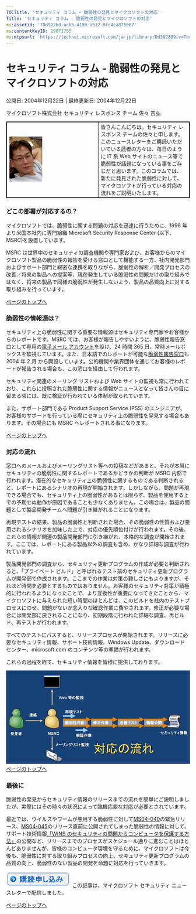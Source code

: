 ```yaml
---
TOCTitle: 'セキュリティ コラム - 脆弱性の発見とマイクロソフトの対応'
Title: 'セキュリティ コラム - 脆弱性の発見とマイクロソフトの対応'
ms:assetid: '70d9226d-acb6-4190-a512-0fe4ca875067'
ms:contentKeyID: 19871755
ms:mtpsurl: 'https://technet.microsoft.com/ja-jp/library/Dd362809(v=TechNet.10)'
---
```


セキュリティ コラム - 脆弱性の発見とマイクロソフトの対応
========================================================

公開日: 2004年12月22日 | 最終更新日: 2004年12月22日

マイクロソフト株式会社 セキュリティ レスポンス チーム 佐々 吉弘

 
<table style="border:1px solid black;">
<colgroup>
<col width="50%" />
<col width="50%" />
</colgroup>
<tbody>
<tr class="odd">
<td style="border:1px solid black;"><img src="images/Dd362809.sasa_90x123(ja-jp,TechNet.10).jpg" /></td>
<td style="border:1px solid black;">皆さんこんにちは。セキュリティ レスポンス チームの佐々と申します。
このニュースレターをご購読いただいている読者の方々は、毎日のように IT 系 Web サイトのニュース等で脆弱性が話題になっている事をご存じだと思います。このコラムでは、新たに発見された脆弱性に対して、マイクロソフトが行っている対応の流れをご説明いたします。</td>
</tr>
</tbody>
</table>
 

### どこの部署が対応するの？

マイクロソフトでは、脆弱性に関する問題の対応を迅速に行うために、1996 年より米国本社内に専門組織 Microsoft Security Response Center (以下、MSRC)を設置しています。

MSRC は世界中のセキュリティの調査機関や専門家および、お客様からのマイクロソフト製品の脆弱性の報告を受ける窓口として機能する一方、社内開発部門およびサポート部門と綿密な連携を取りながら、脆弱性の解析／開発プロセスの改善／将来の製品への提案等、現在発生している脆弱性の問題だけの取り組みではなく、将来の製品で同様の脆弱性が発生しないよう、製品の品質向上に対する取り組みを行っています。

[](#mainsection)[ページのトップへ](#mainsection)

### 脆弱性の情報源は？

セキュリティ上の脆弱性に関する重要な情報源はセキュリティ専門家やお客様からのレポートです。MSRC では、お客様が報告しやすいように、脆弱性報告窓口として専用の[電子メール アカウント](http://www.microsoft.com/technet/security/bulletin/alertus.mspx)を設け、24 時間 365 日、常時メールボックスを監視しています。また、日本語でのレポートが可能な[脆弱性報告窓口](http://www.microsoft.com/japan/technet/security/bulletin/alertus.mspx)も 2004 年 2 月 から開設しています。公的機関や業界団体を通じてお客様のレポートが報告される場合も、この窓口を経由して行われます。

セキュリティ関連のメーリング リストおよび Web サイトの監視も常に行われており、これらに投稿された脆弱性に関する情報がニュースとなって皆さんの目に留まる頃には、既に検証が行われている体制が取られています。

また、サポート部門である Product Support Service (PSS) のエンジニアが、お客様のサポートを行っている際にセキュリティ上の脆弱性を発見する場合もあります。その場合にも MSRC へレポートされる事になります。

[](#mainsection)[ページのトップへ](#mainsection)

### 対応の流れ

窓口へのメールおよびメーリングリスト等への投稿などがあると、それが本当にセキュリティの脆弱性に関するレポートであるかどうかの判断が MSRC 内部で行われます。潜在的なセキュリティ上の脆弱性に関するものである判断されると、レポートにあるシナリオの再現が開始されます。しかしながら、問題が再現できる場合でも、セキュリティ上の脆弱性があるとは限らず、製品を使用する上での予期せぬ動作が原因であることも少なくありません。この場合は、製品の問題として製品開発チームへ問題が引き継がれることになります。

再現テストの結果、製品の脆弱性と判断された場合、その脆弱性の性質および悪用されるシナリオを加味した上で、対応の優先順位付けが行われます。その後、これらの情報が関連の製品開発部門に引き継がれ、本格的な調査が開始されます。ここでは、レポートにある製品以外の調査も含め、かなり詳細な調査が行われています。

製品開発部門の調査から、セキュリティ更新プログラムの作成が必要と判断されると、「プライベート ビルド」と呼ばれるテスト前のセキュリティ更新プログラムが開発部で作成されます。ここまでの作業は対策の難しさにもよりますが、それほど時間を必要とするものではありません。お客様のセキュリティ対策が積極的に行われるようになったことで、より互換性が重要になってきたことから、マイクロソフトに与えられた短い時間のほとんどは、このビルドを社内のテストプロセスにのせ、問題がないか念入りな確認作業に費やされます。修正が必要な場合には開発部に戻されることになり、初期段階に行われた詳細な調査、再ビルド、再テストが行われます。

すべてのテストにパスすると、リリースプロセスが開始されます。リリースに必要なセキュリティ情報、サポート技術情報、Windows Update、ダウンロードセンター、microsoft.com のコンテンツ等の準備が行われます。

これらの過程を経て、セキュリティ情報を皆様に提供しております。

![](images/Dd362809.vul(ja-jp,TechNet.10).jpg)
[](#mainsection)[ページのトップへ](#mainsection)

### 最後に

脆弱性の発見からセキュリティ情報のリリースまでの流れを簡単にご説明しましたが、実際にはその時々の状況によって臨機応変な対応が必要とされています。

最近では、ウイルスやワームが悪用する脆弱性に対して[MS04-040](http://www.microsoft.com/japan/technet/security/bulletin/ms04-040.mspx)の緊急リリース、[MS04-045](http://www.microsoft.com/japan/technet/security/bulletin/ms04-045.mspx)のリリース直前に公開されてしまった脆弱性の情報に対して、サポート技術情報[「WINS のセキュリティの問題からコンピュータを保護する方法」](http://support.microsoft.com/default.aspx?scid=kb;ja;890710)の公開など、リリースまでのプロセスがスケジュール通りに進むことはほとんどありませんが、皆様のコンピュータ環境を守るために、マイクロソフトは今後も、脆弱性に対する取り組みプロセスの向上、セキュリティ更新プログラムの品質の向上、脆弱性のない製品の開発を命題に対応を行っていきます。

[![](images/Dd362809.btn_reg_today(ja-jp,TechNet.10).jpg)](https://technet.microsoft.com/ja-jp/library/d2607610-3137-420b-9bbf-2552bec68922(v=TechNet.10))
この記事は、マイクロソフト セキュリティ ニュースレターで配信しました。

[](#mainsection)[ページのトップへ](#mainsection)
